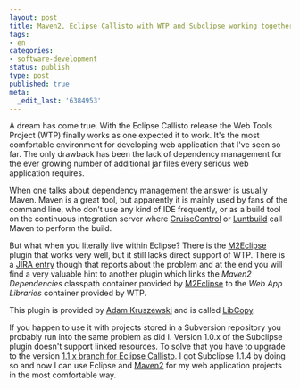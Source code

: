 ```yaml
---
layout: post
title: Maven2, Eclipse Callisto with WTP and Subclipse working together
tags:
- en
categories:
- software-development
status: publish
type: post
published: true
meta:
  _edit_last: '6384953'
---
```

<p>A dream has come true. With the Eclipse Callisto release the Web Tools Project (WTP) finally works as one expected it to work. It's the most comfortable environment for developing web application that I've seen so far. The only drawback has been the lack of dependency management for the ever growing number of additional jar files every serious web application requires.</p>

<p>When one talks about dependency management the answer is usually Maven. Maven is a great tool, but apparently it is mainly used by fans of the command line, who don't use any kind of IDE frequently, or as a build tool on the continuous integration server where <a href="http://cruisecontrol.sourceforge.net/">CruiseControl</a> or <a href="http://luntbuild.javaforge.com/">Luntbuild</a> call Maven to perform the build.</p>

<p>But what when you literally live within Eclipse? There is the <a href="http://m2eclipse.codehaus.org/">M2Eclipse</a> plugin that works very well, but it still lacks direct support of WTP. There is a <a href="http://jira.codehaus.org/browse/MNGECLIPSE-105">JIRA entry</a> though that reports about the problem and at the end you will find a very valuable hint to another plugin which links the <em>Maven2 Dependencies</em> classpath container provided by <a href="http://m2eclipse.codehaus.org/">M2Eclipse</a> to the <em>Web App Libraries</em> container provided by WTP.</p>

<p>This plugin is provided by <a href="http://blogs.unixage.com/blojsom/blog/adam.kruszewski/">Adam Kruszewski</a> and is called <a href="http://blogs.unixage.com/blojsom/blog/adam.kruszewski/eclipse/2006/05/02/Maven2-Eclipse-plugin-with-latest-WTP-from-callisto-update-site.html">LibCopy</a>.

<p>If you happen to use it with projects stored in a Subversion repository you probably run into the same problem as did I. Version 1.0.x of the Subclipse plugin doesn't support linked resources. To solve that you have to upgrade to the version <a href="http://subclipse.tigris.org/callisto.html">1.1.x branch for Eclipse Callisto</a>. I got Subclipse 1.1.4 by doing so and now I can use Eclipse and <a href="http://maven.apache.org">Maven2</a> for my web application projects in the most comfortable way.</p>

